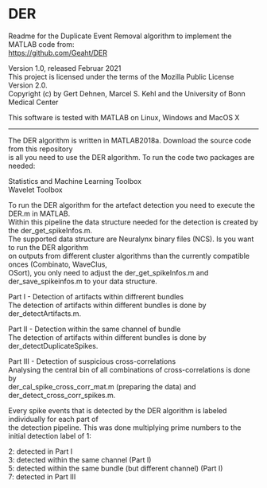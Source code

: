 # DER 
Readme for the Duplicate Event Removal algorithm to implement the MATLAB code from:  
https://github.com/Geaht/DER

Version 1.0, released Februar 2021  
This project is licensed under the terms of the Mozilla Public License Version 2.0.  
Copyright (c) by Gert Dehnen, Marcel S. Kehl and the University of Bonn Medical Center  

This software is tested with MATLAB on Linux, Windows and MacOS X

------------------------------------------------------------------------------------------
The DER algorithm is written in MATLAB2018a. Download the source code from this repository  
is all you need to use the DER algorithm. To run the code two packages are needed:  

Statistics and Machine Learning Toolbox  
Wavelet Toolbox  


To run the DER algorithm for the artefact detection you need to execute the DER.m in MATLAB.  
Within this pipeline the data structure needed for the detection is created by the der_get_spikeInfos.m.  
The supported data structure are Neuralynx binary files (NCS). Is you want to run the DER algorithm  
on outputs from different cluster algorithms than the currently compatible onces (Combinato, WaveClus,  
OSort), you only need to adjust the der_get_spikeInfos.m and der_save_spikeinfos.m to your data structure.  

Part I - Detection of artifacts within diffrerent bundles  
The detection of artifacts within different bundles is done by der_detectArtifacts.m.  

Part II - Detection within the same channel of bundle  
The detection of artifacts within different bundles is done by der_detectDuplicateSpikes.  

Part III - Detection of suspicious cross-correlations  
Analysing the central bin of all combinations of cross-correlations is done by  
der_cal_spike_cross_corr_mat.m (preparing the data) and der_detect_cross_corr_spikes.m.  

Every spike events that is detected by the DER algorithm is labeled individually for each part of  
the detection pipeline. This was done multiplying prime numbers to the initial detection label of 1:  

2: detected in Part I  
3: detected within the same channel (Part I)  
5: detected within the same bundle (but different channel) (Part I)  
7: detected in Part III  



